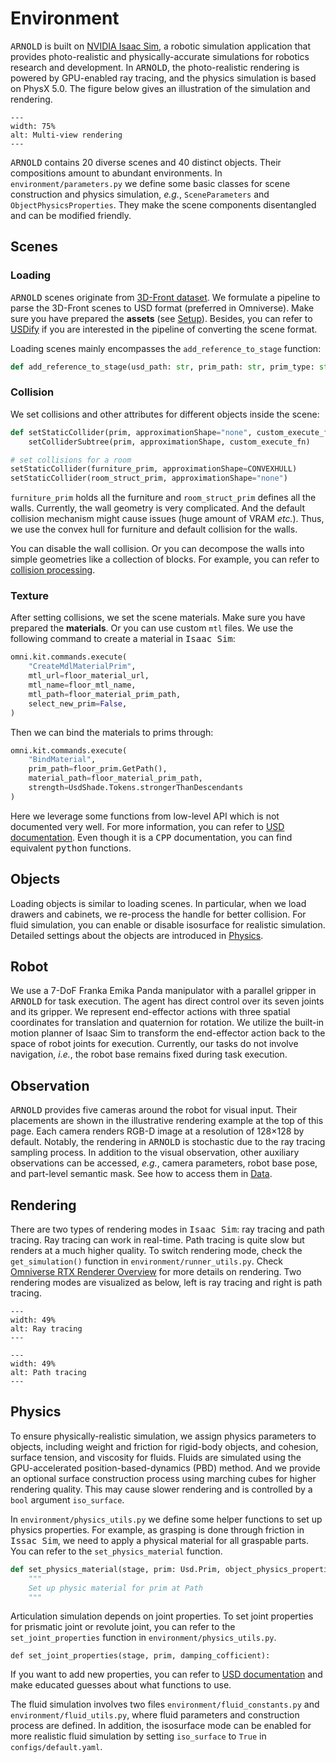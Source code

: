 # Environment

<tt>ARNOLD</tt> is built on [NVIDIA Isaac Sim](https://developer.nvidia.com/isaac-sim), a robotic simulation application that provides photo-realistic and physically-accurate simulations for robotics research and development. In <tt>ARNOLD</tt>, the photo-realistic rendering is powered by GPU-enabled ray tracing, and the physics simulation is based on PhysX 5.0. The figure below gives an illustration of the simulation and rendering.

```{image} multi_view.png
---
width: 75%
alt: Multi-view rendering
---
```

<tt>ARNOLD</tt> contains 20 diverse scenes and 40 distinct objects. Their compositions amount to abundant environments. In `environment/parameters.py` we define some basic classes for scene construction and physics simulation, *e.g.*, `SceneParameters` and `ObjectPhysicsProperties`. They make the scene components disentangled and can be modified friendly.

## Scenes

### Loading
<tt>ARNOLD</tt> scenes originate from [3D-Front dataset](https://tianchi.aliyun.com/specials/promotion/alibaba-3d-scene-dataset). We formulate a pipeline to parse the 3D-Front scenes to USD format (preferred in Omniverse). Make sure you have prepared the **assets** (see [Setup](../setup/index.md)). Besides, you can refer to [USDify](https://github.com/arnold-benchmark/Usdify) if you are interested in the pipeline of converting the scene format.

Loading scenes mainly encompasses the `add_reference_to_stage` function:
```python
def add_reference_to_stage(usd_path: str, prim_path: str, prim_type: str = "Xform") -> Usd.Prim:
```

### Collision
We set collisions and other attributes for different objects inside the scene:
```python
def setStaticCollider(prim, approximationShape="none", custom_execute_fn=None):
    setColliderSubtree(prim, approximationShape, custom_execute_fn)

# set collisions for a room
setStaticCollider(furniture_prim, approximationShape=CONVEXHULL)
setStaticCollider(room_struct_prim, approximationShape="none")
```
`furniture_prim` holds all the furniture and `room_struct_prim` defines all the walls. Currently, the wall geometry is very complicated. And the default collision mechanism might cause issues (huge amount of VRAM *etc.*). Thus, we use the convex hull for furniture and default collision for the walls.

You can disable the wall collision. Or you can decompose the walls into simple geometries like a collection of blocks. For example, you can refer to [collision processing](https://github.com/SarahWeiii/CoACD).

### Texture
After setting collisions, we set the scene materials. Make sure you have prepared the **materials**. Or you can use custom `mtl` files. We use the following command to create a material in <tt>Isaac Sim</tt>:
```python
omni.kit.commands.execute(
    "CreateMdlMaterialPrim",
    mtl_url=floor_material_url,
    mtl_name=floor_mtl_name,
    mtl_path=floor_material_prim_path,
    select_new_prim=False,
)
```

Then we can bind the materials to prims through:
```python
omni.kit.commands.execute(
    "BindMaterial",
    prim_path=floor_prim.GetPath(),
    material_path=floor_material_prim_path,
    strength=UsdShade.Tokens.strongerThanDescendants
)
```

Here we leverage some functions from low-level API which is not documented very well. For more information, you can refer to [USD documentation](https://openusd.org/release/api/index.html). Even though it is a <tt>CPP</tt> documentation, you can find equivalent <tt>python</tt> functions.

## Objects
Loading objects is similar to loading scenes. In particular, when we load drawers and cabinets, we re-process the handle for better collision. For fluid simulation, you can enable or disable isosurface for realistic simulation. Detailed settings about the objects are introduced in [Physics](#physics).

## Robot

We use a 7-DoF Franka Emika Panda manipulator with a parallel gripper in <tt>ARNOLD</tt> for task execution. The agent has direct control over its seven joints and its gripper. We represent end-effector actions with three spatial coordinates for translation and quaternion for rotation. We utilize the built-in motion planner of </tt>Isaac Sim</tt> to transform the end-effector action back to the space of robot joints for execution. Currently, our tasks do not involve navigation, *i.e.*, the robot base remains fixed during task execution.

## Observation

<tt>ARNOLD</tt> provides five cameras around the robot for visual input. Their placements are shown in the illustrative rendering example at the top of this page. Each camera renders RGB-D image at a resolution of 128×128 by default. Notably, the rendering in <tt>ARNOLD</tt> is stochastic due to the ray tracing sampling process. In addition to the visual observation, other auxiliary observations can be accessed, *e.g.*, camera parameters, robot base pose, and part-level semantic mask. See how to access them in [Data](../data/index.md).

## Rendering
There are two types of rendering modes in <tt>Isaac Sim</tt>: ray tracing and path tracing. Ray tracing can work in real-time. Path tracing is quite slow but renders at a much higher quality. To switch rendering mode, check the `get_simulation()` function in `environment/runner_utils.py`. Check [Omniverse RTX Renderer Overview](https://docs.omniverse.nvidia.com/materials-and-rendering/latest/rtx-renderer_overview.html) for more details on rendering. Two rendering modes are visualized as below, left is ray tracing and right is path tracing.

```{image} ray_tracing.png
---
width: 49%
alt: Ray tracing
---
```

```{image} path_tracing.png
---
width: 49%
alt: Path tracing
---
```

## Physics

To ensure physically-realistic simulation, we assign physics parameters to objects, including weight and friction for rigid-body objects, and cohesion, surface tension, and viscosity for fluids. Fluids are simulated using the GPU-accelerated position-based-dynamics (PBD) method. And we provide an optional surface construction process using marching cubes for higher rendering quality. This may cause slower rendering and is controlled by a `bool` argument `iso_surface`.

In `environment/physics_utils.py` we define some helper functions to set up physics properties. For example, as grasping is done through friction in <tt>Issac Sim</tt>, we need to apply a physical material for all graspable parts. You can refer to the `set_physics_material` function.
```python
def set_physics_material(stage, prim: Usd.Prim, object_physics_properties: ObjectPhysicsProperties):
    """
    Set up physic material for prim at Path
    """
```

Articulation simulation depends on joint properties. To set joint properties for prismatic joint or revolute joint, you can refer to the `set_joint_properties` function in `environment/physics_utils.py`.
```
def set_joint_properties(stage, prim, damping_cofficient):
```

If you want to add new properties, you can refer to [USD documentation](https://openusd.org/release/api/index.html) and make educated guesses about what functions to use.

The fluid simulation involves two files `environment/fluid_constants.py` and `environment/fluid_utils.py`, where fluid parameters and construction process are defined. In addition, the isosurface mode can be enabled for more realistic fluid simulation by setting `iso_surface` to `True` in `configs/default.yaml`.
